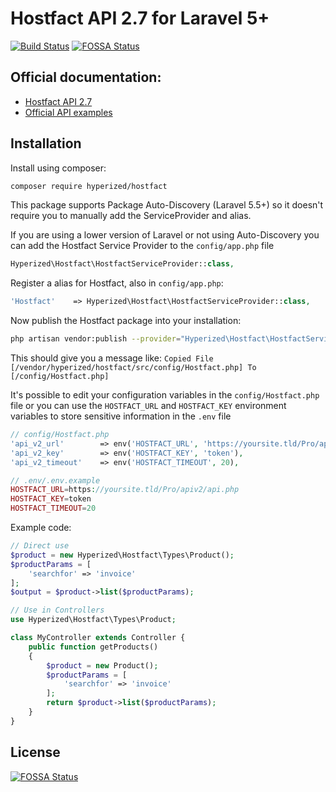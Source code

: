 # Hostfact API 2.7 for Laravel 5+

[![Build Status](https://travis-ci.org/hyperized/hostfact.svg?branch=master)](https://travis-ci.org/hyperized/hostfact)
[![FOSSA Status](https://app.fossa.io/api/projects/git%2Bgithub.com%2Fhyperized%2Fhostfact.svg?type=shield)](https://app.fossa.io/projects/git%2Bgithub.com%2Fhyperized%2Fhostfact?ref=badge_shield)

Official documentation:
-----------------------

* [Hostfact API 2.7](https://www.hostfact.nl/hostfact-hosting/apiv2/)
* [Official API examples](https://www.hostfact.nl/hostfact-hosting/apiv2/)

Installation
------------

Install using composer:
```bash
composer require hyperized/hostfact
```

This package supports Package Auto-Discovery (Laravel 5.5+) so it doesn't require you to manually add the ServiceProvider and alias.

If you are using a lower version of Laravel or not using Auto-Discovery you can add the Hostfact Service Provider to the `config/app.php` file 

```php
Hyperized\Hostfact\HostfactServiceProvider::class,
```
Register a alias for Hostfact, also in `config/app.php`:

```php
'Hostfact'    => Hyperized\Hostfact\HostfactServiceProvider::class,
```
Now publish the Hostfact package into your installation:
```bash
php artisan vendor:publish --provider="Hyperized\Hostfact\HostfactServiceProvider" --tag="config"
```
This should give you a message like: `Copied File [/vendor/hyperized/hostfact/src/config/Hostfact.php] To [/config/Hostfact.php]`

It's possible to edit your configuration variables in the `config/Hostfact.php` file or you can use the `HOSTFACT_URL` and `HOSTFACT_KEY` environment variables to store sensitive information in the `.env` file 
```php
// config/Hostfact.php
'api_v2_url'		=> env('HOSTFACT_URL', 'https://yoursite.tld/Pro/apiv2/api.php'),
'api_v2_key'		=> env('HOSTFACT_KEY', 'token'),
'api_v2_timeout'	=> env('HOSTFACT_TIMEOUT', 20),

// .env/.env.example
HOSTFACT_URL=https://yoursite.tld/Pro/apiv2/api.php
HOSTFACT_KEY=token
HOSTFACT_TIMEOUT=20
```

Example code:
```php
// Direct use
$product = new Hyperized\Hostfact\Types\Product();
$productParams = [
    'searchfor' => 'invoice'
];
$output = $product->list($productParams);

// Use in Controllers
use Hyperized\Hostfact\Types\Product;

class MyController extends Controller {
    public function getProducts()
    {
        $product = new Product();
        $productParams = [
            'searchfor' => 'invoice'
        ];
        return $product->list($productParams);
    }
}
```




## License
[![FOSSA Status](https://app.fossa.io/api/projects/git%2Bgithub.com%2Fhyperized%2Fhostfact.svg?type=large)](https://app.fossa.io/projects/git%2Bgithub.com%2Fhyperized%2Fhostfact?ref=badge_large)
